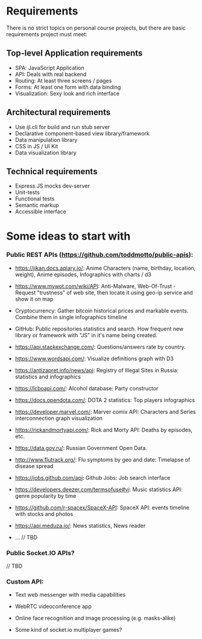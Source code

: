 # Requirements

There is no strict topics on personal course projects, but there are basic requirements  project must meet:

## Top-level Application requirements
* SPA: JavaScript Application
* API: Deals with real backend
* Routing: At least three screens / pages
* Forms: At least one form with data binding
* Visualization: Sexy look and rich interface


## Architectural requirements
* Use ijl.cli for build and run stub server
* Declarative component-based view library/framework
* Data manipulation library
* CSS in JS / UI Kit
* Data visualization library


## Technical requirements
* Express.JS mocks dev-server
* Unit-tests
* Functional tests
* Semantic markup
* Accessible interface


# Some ideas to start with
	
### Public REST APIs (https://github.com/toddmotto/public-apis):



* https://jikan.docs.apiary.io/: Anime Characters (name, birthday, location, weight), Anime episodes, 
Infographics with charts / d3

* https://www.mywot.com/wiki/API: Anti-Malware, Web-Of-Trust - Request "trustness" of web site, then locate it using geo-ip service and show it on map

* Cryptocurrency: Gather bitcoin historical prices and markable events. Combine them in single infographics timeline

* GitHub: Public repositories statistics and search. How frequent new library or framework with "JS" in it's name being created.

* https://api.stackexchange.com/: Questions/answers rate by country.

* https://www.wordsapi.com/: Visualize definitions graph with D3

* https://antizapret.info/news/api: Registry of Illegal Sites in Russia: statistics and infographics

* https://lcboapi.com/: Alcohol database: Party constructor

* https://docs.opendota.com/: DOTA 2 statistics: Top players infographics

* https://developer.marvel.com/: Marver comix API: Characters and Series interconnection graph visualization

* https://rickandmortyapi.com/: Rick and Morty API: Deaths by episodes, etc.

* https://data.gov.ru/: Russian Government Open Data.

* http://www.flutrack.org/: Flu symptoms by geo and date: Timelapse of disease spread

* https://jobs.github.com/api: Github Jobs: Job search interface

* https://developers.deezer.com/termsofuse#vi: Music statistics API: genre popularity by time

* https://github.com/r-spacex/SpaceX-API: SpaceX API: events timeline with stocks and photos

* https://api.meduza.io/: News statistics, News reader

* ... // TBD

### Public Socket.IO APIs?
// TBD


### Custom API:

* Text web messenger with media capabilities

* WebRTC videoconference app

* Online face recognition and image processing (e.g. masks-alike)

* Some kind of socket.io multiplayer games?

